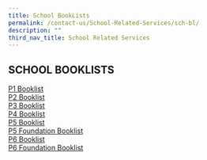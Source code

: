 ```yaml
---
title: School BookLists
permalink: /contact-us/School-Related-Services/sch-bl/
description: ""
third_nav_title: School Related Services
---
```

## SCHOOL BOOKLISTS

[P1 Booklist](/files/booklist1.pdf)<br>
[P2 Booklist](/files/booklist2.pdf)<br>
[P3 Booklist](/files/booklist3.pdf)<br>
[P4 Booklist](/files/booklist4.pdf)<br>
[P5 Booklist](/files/booklist5.pdf)<br>
[P5 Foundation Booklist](/files/booklist5f.pdf)<br>
[P6 Booklist](/files/booklist6.pdf)<br>
[P6 Foundation Booklist](/files/booklist6f.pdf)